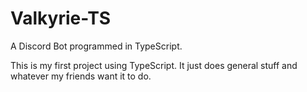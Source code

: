 # Valkyrie-TS
A Discord Bot programmed in TypeScript.

This is my first project using TypeScript. It just does general stuff and
whatever my friends want it to do.

